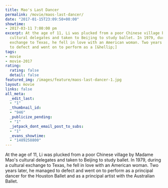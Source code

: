 ```yaml
---
title: Mao's Last Dancer
permalink: /movie/maos-last-dancer/
date: "2017-01-15T23:09:50+00:00"
showtime:
- 2017-03-11 7:00:00 pm
excerpt: At the age of 11, Li was plucked from a poor Chinese village by Madame Mao&#8217;s
  cultural delegates and taken to Beijing to study ballet. In 1979, during a cultural
  exchange to Texas, he fell in love with an American woman. Two years later, he managed
  to defect and went on to perform as a [&hellip;]
tags:
- movie
- movie-2017
rating:
  rating: false
  detail: false
featured_img: /images/feature/maos-last-dancer-1.jpg
layout: movie
links: false
all_meta:
  _edit_last:
  - "1"
  _thumbnail_id:
  - "946"
  _publicize_pending:
  - "1"
  _jetpack_dont_email_post_to_subs:
  - "1"
  _evans_showtime:
  - "1489258800"
---
```


<div class="overview" dir="auto">At the age of 11, Li was plucked from a poor Chinese village by Madame Mao's cultural delegates and taken to Beijing to study ballet. In 1979, during a cultural exchange to Texas, he fell in love with an American woman. Two years later, he managed to defect and went on to perform as a principal dancer for the Houston Ballet and as a principal artist with the Australian Ballet. </div>